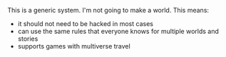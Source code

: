 This is a generic system. I'm not going to make a world. This means:
- it should not need to be hacked in most cases
- can use the same rules that everyone knows for multiple worlds and stories
- supports games with multiverse travel
